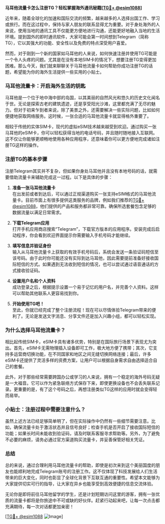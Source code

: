 **马耳他流量卡怎么注册TG？轻松掌握海外通讯秘籍[[TG💪+ @esim1088](https://t.me/s/esim1088)]**

近年来，随着全球化的加速和国际交流的频繁，越来越多的人选择出国工作、学习或旅行。而在这过程中，保持与家人朋友的联系显得尤为重要。对于身处海外的人来说，使用当地的通讯工具不仅能更方便地进行沟通，还能更好地融入当地的生活环境。提到国外的即时通讯软件，大家可能会第一时间想到Telegram（简称TG），它以其强大的功能、安全性以及免费的特点深受用户喜爱。

然而，对于刚到一个新的国家如马耳他的人来说，如何快速注册并使用TG可能是一个令人头疼的问题。尤其是在没有本地SIM卡的情况下，想要注册TG变得更加困难。那么今天，我们就来聊聊关于马耳他流量卡如何帮助你成功注册TG的话题，希望能为你的海外生活提供一些实用的小贴士。

### 马耳他流量卡：开启海外生活的钥匙

马耳他是一个位于地中海中部的岛国，以其美丽的自然风光和悠久的历史文化闻名于世。无论是探索古老的建筑遗迹，还是享受阳光沙滩，这里都充满了无尽的魅力。但对于初来乍到者来说，除了美景之外，还需要解决一些实际问题，比如如何便捷地获取网络服务。这时候，一张合适的马耳他流量卡就显得格外重要了。

相较于传统的实体SIM卡，现代的虚拟eSIM技术越来越受到欢迎。通过购买一张马耳他的eSIM卡，你可以轻松获得当地的电话号码，并且随时随地接入互联网。这不仅让你能够更顺畅地使用各种应用程序，还意味着你可以更方便地完成诸如注册TG这样的操作。

### 注册TG的基本步骤

注册Telegram其实并不复杂，但如果你身处马耳他并且没有本地号码的话，就需要借助流量卡来辅助完成这一过程。以下是具体的步骤：

1. **准备一张马耳他流量卡**  
   在出发前或者到达后，可以通过正规渠道购买一张支持eSIM格式的马耳他流量卡。目前市面上有很多提供这类服务的品牌，例如我们推荐的[TG💪+ @esim1088](https://t.me/s/esim1088)，他们提供的产品和服务都非常可靠。确保所选套餐包含足够的数据流量以满足日常需求。

2. **下载Telegram应用**  
   打开手机应用商店搜索“Telegram”，下载官方版本的应用程序。安装完成后启动程序，你会看到欢迎界面提示你需要输入手机号码才能继续。

3. **填写信息并验证身份**  
   输入从马耳他流量卡上获取的有效手机号码后，系统会发送一条验证码短信至该号码。由于此时你可能还没有实际到达马耳他，因此需要提前准备好接收国际短信的方式。如果遇到无法收到短信的情况，也可以尝试通过语音通话的方式接收验证码。

4. **设置用户名和个人资料**  
   成功登录之后，根据提示设置一个易于记忆的用户名，并完善个人资料。这样可以帮助其他联系人更容易找到你。

5. **开始使用TG吧！**  
   至此，你就已经完成了整个注册流程！现在可以尽情体验Telegram带来的便利了。无论是发送文字消息、分享文件还是加入兴趣小组，都可以轻松实现。

### 为什么选择马耳他流量卡？

相比起传统SIM卡，eSIM卡具有诸多优势，特别是在国际旅行场景下表现尤为突出。首先，eSIM卡无需物理插入设备即可工作，极大地方便了携带；其次，它支持多运营商切换功能，在不同国家和地区之间无缝切换网络连接；最后，许多eSIM卡还提供了灵活多样的资费方案，让用户可以根据自身需求自由选择适合自己的套餐。

此外，对于那些经常需要跨国办公或学习的人来说，拥有一个稳定的海外号码无疑是一大福音。它可以作为紧急联络方式保存下来，即使更换设备也不会丢失联系记录。更重要的是，有了这个号码之后，再想注册类似TG这样的应用时就会变得轻而易举。

### 小贴士：注册过程中需要注意什么？

虽然上述方法已经足够简单明了，但在实际操作中仍然有一些细节需要注意。比如，确保流量卡处于激活状态并且信号良好；检查手机是否开启了接收国际短信的功能；如果长时间未能收到验证码，请及时联系客服寻求帮助等。另外，为了避免不必要的麻烦，请务必通过官方渠道购买流量卡，并妥善保管好相关凭证。

### 总结

总的来说，通过合理利用马耳他流量卡的帮助，即使是初次来到这个美丽国度的朋友也能顺利地完成Telegram账号的注册工作。这不仅体现了科技发展给人们生活带来的巨大变化，同时也彰显了全球化背景下互联互通的重要性。希望本文能够为大家提供切实可行的指导，让大家在异乡也能享受到高效便捷的信息交流体验。

无论你是即将前往马耳他留学的学生，还是计划短期访问这里的游客，拥有一张优质的流量卡都将是你旅途中不可或缺的好伙伴。赶紧行动起来吧，让每一次点击都充满期待，每一次对话都更加亲密！

[[TG💪+ @esim1088](https://t.me/s/esim1088) ![Image](https://i.postimg.cc/4NQfJmqS/Snipaste-2025-05-13-00-14-12.png)]